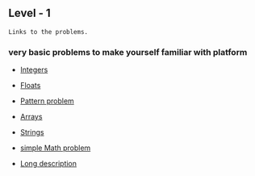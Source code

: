 ## Level - 1 
```
Links to the problems.
```
### very basic problems to make yourself familiar with platform

* [Integers](
https://www.hackerrank.com/challenges/a-very-big-sum/problem)

* [Floats](
https://www.hackerrank.com/challenges/plus-minus/problem)

* [Pattern problem](
https://www.hackerrank.com/challenges/staircase/problem)

* [Arrays](
https://www.hackerrank.com/challenges/birthday-cake-candles/problem)

* [Strings](https://www.hackerrank.com/challenges/time-conversion/problem)

* [simple Math problem ](
https://www.hackerrank.com/challenges/kangaroo/problem)


* [Long description](
https://www.hackerrank.com/challenges/grading/problem
)

